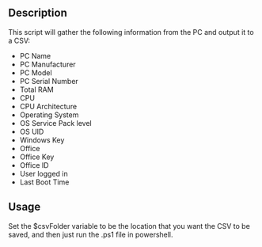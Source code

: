 ## Description

This script will gather the following information from the PC and output it to a CSV:
* PC Name
* PC Manufacturer
* PC Model
* PC Serial Number
* Total RAM
* CPU
* CPU Architecture
* Operating System
* OS Service Pack level
* OS UID
* Windows Key
* Office
* Office Key
* Office ID
* User logged in
* Last Boot Time

## Usage

Set the $csvFolder variable to be the location that you want the CSV to be saved, and then just run the .ps1 file in powershell.